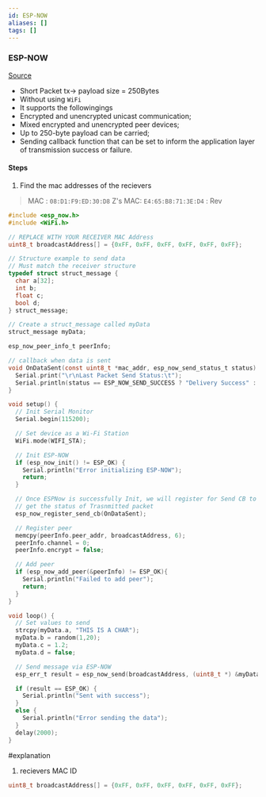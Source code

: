 ```yaml
---
id: ESP-NOW
aliases: []
tags: []
---
```


### ESP-NOW

[Source](https://randomnerdtutorials.com/esp-now-esp32-arduino-ide/)

- Short Packet tx-> payload size = 250Bytes
- Without using `WiFi`
- It supports the followingings
- Encrypted and unencrypted unicast communication;
- Mixed encrypted and unencrypted peer devices;
- Up to 250-byte payload can be carried;
- Sending callback function that can be set to inform the application layer of transmission success or failure.

#### Steps

1. Find the mac addresses of the recievers

> MAC : `08:D1:F9:ED:30:D8`
> Z's MAC: `E4:65:B8:71:3E:D4` : Rev

```c
#include <esp_now.h>
#include <WiFi.h>

// REPLACE WITH YOUR RECEIVER MAC Address
uint8_t broadcastAddress[] = {0xFF, 0xFF, 0xFF, 0xFF, 0xFF, 0xFF};

// Structure example to send data
// Must match the receiver structure
typedef struct struct_message {
  char a[32];
  int b;
  float c;
  bool d;
} struct_message;

// Create a struct_message called myData
struct_message myData;

esp_now_peer_info_t peerInfo;

// callback when data is sent
void OnDataSent(const uint8_t *mac_addr, esp_now_send_status_t status) {
  Serial.print("\r\nLast Packet Send Status:\t");
  Serial.println(status == ESP_NOW_SEND_SUCCESS ? "Delivery Success" : "Delivery Fail");
}

void setup() {
  // Init Serial Monitor
  Serial.begin(115200);

  // Set device as a Wi-Fi Station
  WiFi.mode(WIFI_STA);

  // Init ESP-NOW
  if (esp_now_init() != ESP_OK) {
    Serial.println("Error initializing ESP-NOW");
    return;
  }

  // Once ESPNow is successfully Init, we will register for Send CB to
  // get the status of Trasnmitted packet
  esp_now_register_send_cb(OnDataSent);

  // Register peer
  memcpy(peerInfo.peer_addr, broadcastAddress, 6);
  peerInfo.channel = 0;
  peerInfo.encrypt = false;

  // Add peer
  if (esp_now_add_peer(&peerInfo) != ESP_OK){
    Serial.println("Failed to add peer");
    return;
  }
}

void loop() {
  // Set values to send
  strcpy(myData.a, "THIS IS A CHAR");
  myData.b = random(1,20);
  myData.c = 1.2;
  myData.d = false;

  // Send message via ESP-NOW
  esp_err_t result = esp_now_send(broadcastAddress, (uint8_t *) &myData, sizeof(myData));

  if (result == ESP_OK) {
    Serial.println("Sent with success");
  }
  else {
    Serial.println("Error sending the data");
  }
  delay(2000);
}
```

#explanation

1. recievers MAC ID

```c
uint8_t broadcastAddress[] = {0xFF, 0xFF, 0xFF, 0xFF, 0xFF, 0xFF};
```
